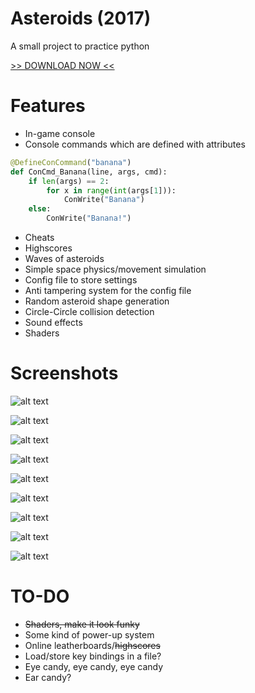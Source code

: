 # Asteroids (2017)

A small project to practice python

[>> DOWNLOAD NOW <<](https://raw.githubusercontent.com/sbarisic/Asteroids2017/master/AsteroidsGame.zip)

# Features

* In-game console
* Console commands which are defined with attributes
```python
@DefineConCommand("banana")
def ConCmd_Banana(line, args, cmd):
	if len(args) == 2:
		for x in range(int(args[1])):
			ConWrite("Banana")
	else:
		ConWrite("Banana!")
```
* Cheats
* Highscores
* Waves of asteroids
* Simple space physics/movement simulation
* Config file to store settings
* Anti tampering system for the config file
* Random asteroid shape generation
* Circle-Circle collision detection
* Sound effects
* Shaders

# Screenshots

![alt text](https://raw.githubusercontent.com/sbarisic/Asteroids2017/master/screenshots/a.png "A")

![alt text](https://raw.githubusercontent.com/sbarisic/Asteroids2017/master/screenshots/b.png "B")

![alt text](https://raw.githubusercontent.com/sbarisic/Asteroids2017/master/screenshots/c.png "C")

![alt text](https://raw.githubusercontent.com/sbarisic/Asteroids2017/master/screenshots/k.png "K")

![alt text](https://raw.githubusercontent.com/sbarisic/Asteroids2017/master/screenshots/d.png "D")

![alt text](https://raw.githubusercontent.com/sbarisic/Asteroids2017/master/screenshots/e.png "E")

![alt text](https://raw.githubusercontent.com/sbarisic/Asteroids2017/master/screenshots/f.png "F")

![alt text](https://raw.githubusercontent.com/sbarisic/Asteroids2017/master/screenshots/g.png "G")

![alt text](https://raw.githubusercontent.com/sbarisic/Asteroids2017/master/screenshots/h.png "H")

# TO-DO

* ~~Shaders, make it look funky~~
* Some kind of power-up system
* Online leatherboards/~~highscores~~
* Load/store key bindings in a file?
* Eye candy, eye candy, eye candy
* Ear candy?
